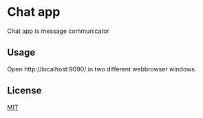 # Chat app

Chat app is message communicator

## Usage

Open http://localhost:9090/ in two different webbrowser windows.


## License
[MIT](https://choosealicense.com/licenses/mit/)
